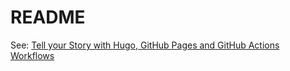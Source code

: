 # README

See: [Tell your Story with Hugo, GitHub Pages and GitHub Actions Workflows](../HUGO-GITHUB-PAGES-ACTIONS.md)

